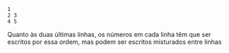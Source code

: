 ```
1
2 3
4 5
```

Quanto às duas últimas linhas, os números em cada linha têm que ser escritos por essa ordem, mas podem ser escritos misturados entre linhas